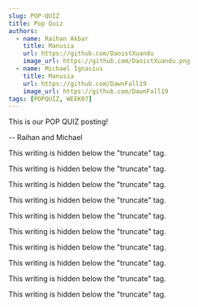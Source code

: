 ```yaml
---
slug: POP-QUIZ
title: Pop Quiz
authors:
  - name: Raihan Akbar
    title: Manusia
    url: https://github.com/DaoistXuandu
    image_url: https://github.com/DaoistXuandu.png
  - name: Michael Ignasius
    title: Manusia
    url: https://github.com/DawnFall19
    image_url: https://github.com/DawnFall19
tags: [POPQUIZ, WEEK07]
---
```

This is our POP QUIZ posting!

-- Raihan and Michael

This writing is hidden below the "truncate" tag.

This writing is hidden below the "truncate" tag.

This writing is hidden below the "truncate" tag.

This writing is hidden below the "truncate" tag.

This writing is hidden below the "truncate" tag.

This writing is hidden below the "truncate" tag.

This writing is hidden below the "truncate" tag.

This writing is hidden below the "truncate" tag.

This writing is hidden below the "truncate" tag.

This writing is hidden below the "truncate" tag.
